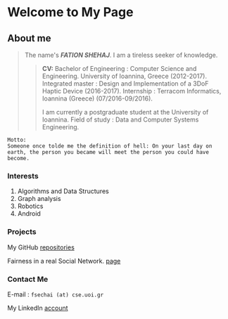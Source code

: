 # Welcome to My Page

## About me

>The name's ***FATION SHEHAJ***. I am a tireless seeker of knowledge.
>
>>**CV:**
>>Bachelor of Engineering : Computer Science and Engineering. University of Ioannina, Greece (2012-2017).
>>Integrated master : Design and Implementation of a 3DoF Haptic Device (2016-2017).
>>Internship : Terracom Informatics, Ioannina (Greece) (07/2016-09/2016).
>>
>>I am currently a postgraduate student at the University of Ioannina.
>>Field of study : Data and Computer Systems Engineering.

```
Motto:
Someone once tolde me the definition of hell: On your last day on earth, the person you became will meet the person you could have become.
```
### Interests
1. Algorithms and Data Structures
2. Graph analysis
3. Robotics
4. Android


### Projects
My GitHub [repositories](https://github.com/FationSH?tab=repositories)

Fairness in a real Social Network. [page](https://george50450.github.io/social_networks/#data)



### Contact Me

E-mail : `fsechai (at) cse.uoi.gr`

My LinkedIn [account](https://www.linkedin.com/in/fation-shehaj/)

